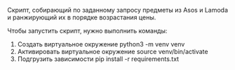 Скрипт, собирающий по заданному запросу предметы из Asos и Lamoda и ранжирующий их в порядке возрастания цены.

Чтобы запустить скрипт, нужно выполнить команды:
1. Создать виртуальное окружение
    python3 -m venv venv
2. Активировать виртуальное окружение
    source venv/bin/activate
3. Подгрузить зависимости
    pip install -r requirements.txt
